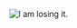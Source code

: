 <!-- 
# Hello 
I am LePichu, an 18 year old student who does Rust, TypeScript, PowerShell and more.

<p align="center">
  <img src="https://github-readme-stats.vercel.app/api?username=lepichu"> 
  <img src="https://github-readme-stats.vercel.app/api/top-langs/?username=lepichu&langs_count=8&layout=compact"> 
</p>
-->

![I am losing it.](https://github.com/user-attachments/assets/090f9802-d6a1-4209-a060-d6bb32e1fc3e)
